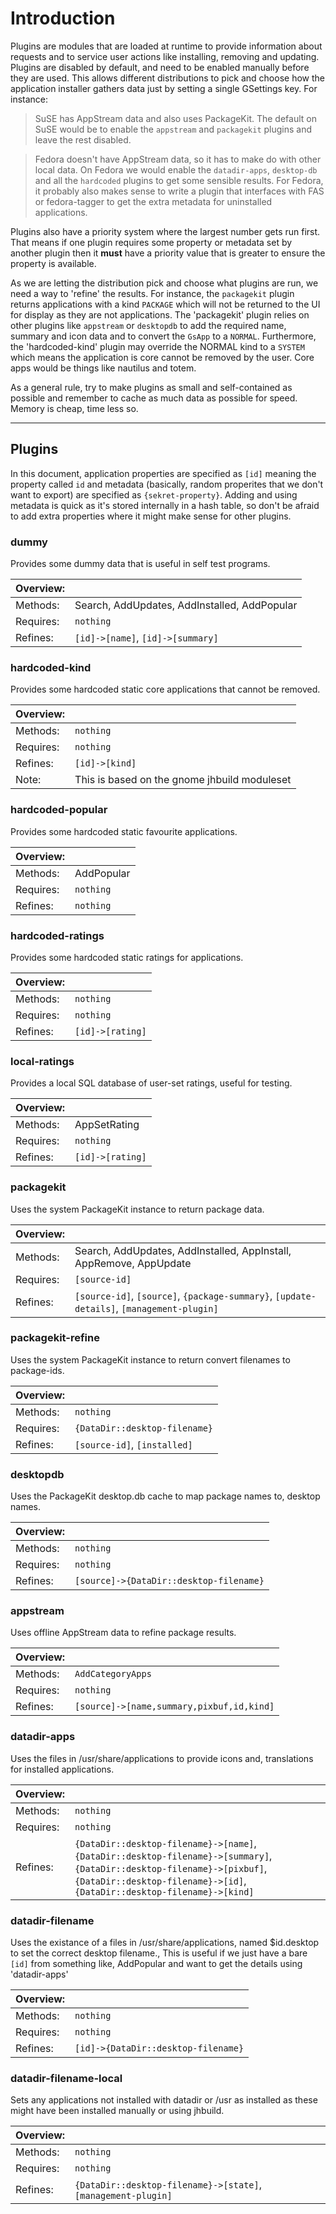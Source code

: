 # Introduction #

Plugins are modules that are loaded at runtime to provide information about
requests and to service user actions like installing, removing and updating.
Plugins are disabled by default, and need to be enabled manually before they
are used.
This allows different distributions to pick and choose how the application
installer gathers data just by setting a single GSettings key. For instance:

>  SuSE has AppStream data and also uses
> PackageKit. The default on SuSE would
> be  to enable the `appstream` and
> `packagekit` plugins and leave the
> rest disabled.

>  Fedora doesn't have AppStream data,
> so it has to make do with other local
> data.  On Fedora we would enable the
> `datadir-apps`, `desktop-db` and all
> the  `hardcoded` plugins to get some
> sensible results. For Fedora, it
> probably also  makes sense to write a
> plugin that interfaces with FAS or
> fedora-tagger to get  the extra
> metadata for uninstalled applications.

Plugins also have a priority system where the largest number gets run first.
That means if one plugin requires some property or metadata set by another
plugin then it **must** have a priority value that is greater to ensure the
property is available.

As we are letting the distribution pick and choose what plugins are run, we need
a way to 'refine' the results. For instance, the `packagekit` plugin returns
applications with a kind `PACKAGE` which will not be returned to the
UI for display as they are not applications.
The 'packagekit' plugin relies on other plugins like `appstream` or `desktopdb`
to add the required name, summary and icon data and to convert the `GsApp` to a `NORMAL`.
Furthermore, the 'hardcoded-kind' plugin may override the NORMAL
kind to a `SYSTEM` which means the application is core cannot be
removed by the user. Core apps would be things like nautilus and totem.

As a general rule, try to make plugins as small and self-contained as possible
and remember to cache as much data as possible for speed. Memory is cheap, time
less so.

---------------------------------------

## Plugins ##

In this document, application properties are specified as `[id]` meaning the
property called `id` and metadata (basically, random properites that we don't
want to export) are specified as `{sekret-property}`.
Adding and using metadata is quick as it's stored internally in a hash table,
so don't be afraid to add extra properties where it might make sense for other
plugins.

### dummy ###
Provides some dummy data that is useful in self test programs.

Overview:    | <p>
-------------|---
Methods:     | Search, AddUpdates, AddInstalled, AddPopular
Requires:    | `nothing`
Refines:     | `[id]->[name]`, `[id]->[summary]`

### hardcoded-kind ###
Provides some hardcoded static core applications that cannot be removed.

Overview:    | <p>
-------------|---
Methods:     | `nothing`
Requires:    | `nothing`
Refines:     | `[id]->[kind]`
Note:        | This is based on the gnome jhbuild moduleset

### hardcoded-popular ###
Provides some hardcoded static favourite applications.

Overview:    | <p>
-------------|---
Methods:     | AddPopular
Requires:    | `nothing`
Refines:     | `nothing`

### hardcoded-ratings ###
Provides some hardcoded static ratings for applications.

Overview:    | <p>
-------------|---
Methods:     | `nothing`
Requires:    | `nothing`
Refines:     | `[id]->[rating]`

### local-ratings ###
Provides a local SQL database of user-set ratings, useful for testing.

Overview:    | <p>
-------------|---
Methods:     | AppSetRating
Requires:    | `nothing`
Refines:     | `[id]->[rating]`

### packagekit ###
Uses the system PackageKit instance to return package data.

Overview:    | <p>
-------------|---
Methods:     | Search, AddUpdates, AddInstalled, AppInstall, AppRemove, AppUpdate
Requires:    | `[source-id]`
Refines:     | `[source-id]`, `[source]`, `{package-summary}`, `[update-details]`, `[management-plugin]`

### packagekit-refine ###
Uses the system PackageKit instance to return convert filenames to package-ids.

Overview:    | <p>
-------------|---
Methods:     | `nothing`
Requires:    | `{DataDir::desktop-filename}`
Refines:     | `[source-id]`, `[installed]`

### desktopdb ###
Uses the PackageKit desktop.db cache to map package names to, desktop names.

Overview:    | <p>
-------------|---
Methods:     | `nothing`
Requires:    | `nothing`
Refines:     | `[source]->{DataDir::desktop-filename}`

### appstream ###
Uses offline AppStream data to refine package results.

Overview:    | <p>
-------------|---
Methods:     | `AddCategoryApps`
Requires:    | `nothing`
Refines:     | `[source]->[name,summary,pixbuf,id,kind]`

### datadir-apps ###
Uses the files in /usr/share/applications to provide icons and, translations for
installed applications.

Overview:    | <p>
-------------|---
Methods:     | `nothing`
Requires:    | `nothing`
Refines:     | `{DataDir::desktop-filename}->[name]`, `{DataDir::desktop-filename}->[summary]`, `{DataDir::desktop-filename}->[pixbuf]`, `{DataDir::desktop-filename}->[id]`, `{DataDir::desktop-filename}->[kind]`

### datadir-filename ###
Uses the existance of a files in /usr/share/applications, named $id.desktop to
set the correct desktop filename., This is useful if we just have a bare `[id]`
from something like, AddPopular and want to get the details using 'datadir-apps'

Overview:    | <p>
-------------|---
Methods:     | `nothing`
Requires:    | `nothing`
Refines:     | `[id]->{DataDir::desktop-filename}`

### datadir-filename-local ###
Sets any applications not installed with datadir or /usr as installed as these
might have been installed manually or using jhbuild.

Overview:    | <p>
-------------|---
Methods:     | `nothing`
Requires:    | `nothing`
Refines:     | `{DataDir::desktop-filename}->[state]`, `[management-plugin]`
